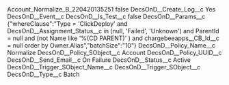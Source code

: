 <?xml version="1.0" encoding="UTF-8"?>
<CustomMetadata xmlns="http://soap.sforce.com/2006/04/metadata" xmlns:xsi="http://www.w3.org/2001/XMLSchema-instance" xmlns:xsd="http://www.w3.org/2001/XMLSchema">
    <label>Account_Normalize_B_220420135251</label>
    <protected>false</protected>
    <values>
        <field>DecsOnD__Create_Log__c</field>
        <value xsi:type="xsd:string">Yes</value>
    </values>
    <values>
        <field>DecsOnD__Event__c</field>
        <value xsi:nil="true"/>
    </values>
    <values>
        <field>DecsOnD__Is_Test__c</field>
        <value xsi:type="xsd:boolean">false</value>
    </values>
    <values>
        <field>DecsOnD__Params__c</field>
        <value xsi:type="xsd:string">{&quot;whereClause&quot;:&quot;Type = &apos;ClickDeploy&apos; and DecsOnD__Assignment_Status__c in (null, &apos;Failed&apos;, &apos;Unknown&apos;) and ParentId = null and (not Name like &apos;%(CD PARENT)&apos; ) and chargebeeapps__CB_Id__c = null order by Owner.Alias&quot;,&quot;batchSize&quot;:&quot;10&quot;}</value>
    </values>
    <values>
        <field>DecsOnD__Policy_Name__c</field>
        <value xsi:type="xsd:string">Normalize</value>
    </values>
    <values>
        <field>DecsOnD__Policy_SObject__c</field>
        <value xsi:type="xsd:string">Account</value>
    </values>
    <values>
        <field>DecsOnD__Policy_UUID__c</field>
        <value xsi:nil="true"/>
    </values>
    <values>
        <field>DecsOnD__Send_Email__c</field>
        <value xsi:type="xsd:string">On Failure</value>
    </values>
    <values>
        <field>DecsOnD__Status__c</field>
        <value xsi:type="xsd:string">Active</value>
    </values>
    <values>
        <field>DecsOnD__Trigger_SObject_Name__c</field>
        <value xsi:nil="true"/>
    </values>
    <values>
        <field>DecsOnD__Trigger_SObject__c</field>
        <value xsi:nil="true"/>
    </values>
    <values>
        <field>DecsOnD__Type__c</field>
        <value xsi:type="xsd:string">Batch</value>
    </values>
</CustomMetadata>
